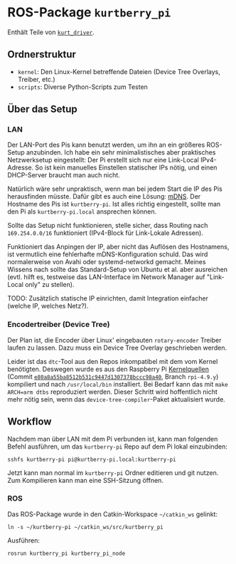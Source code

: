 # ROS-Package `kurtberry_pi`

Enthält Teile von [`kurt_driver`](https://github.com/uos/kurt_driver).

## Ordnerstruktur

* `kernel`: Den Linux-Kernel betreffende Dateien (Device Tree Overlays, Treiber, etc.)
* `scripts`: Diverse Python-Scripts zum Testen

## Über das Setup

### LAN

Der LAN-Port des Pis kann benutzt werden, um ihn an ein größeres ROS-Setup
anzubinden. Ich habe ein sehr minimalistisches aber praktisches Netzwerksetup
eingestellt: Der Pi erstellt sich nur eine Link-Local IPv4-Adresse. So ist kein
manuelles Einstellen statischer IPs nötig, und einen DHCP-Server braucht man
auch nicht.

Natürlich wäre sehr unpraktisch, wenn man bei jedem Start die IP des Pis
herausfinden müsste. Dafür gibt es auch eine Lösung: [mDNS][]. Der Hostname des
Pis ist `kurtberry-pi`. Ist alles richtig eingestellt, sollte man den Pi als
`kurtberry-pi.local` ansprechen können.

Sollte das Setup nicht funktionieren, stelle sicher, dass Routing nach
`169.254.0.0/16` funktioniert (IPv4-Block für Link-Lokale Adressen).

Funktioniert das Anpingen der IP, aber nicht das Auflösen des Hostnamens, ist
vermutlich eine fehlerhafte mDNS-Konfiguration schuld. Das wird normalerweise
von Avahi oder systemd-networkd gemacht. Meines Wissens nach sollte das
Standard-Setup von Ubuntu et al. aber ausreichen (evtl. hilft es, testweise das
LAN-Interface im Network Manager auf "Link-Local only" zu stellen).

TODO: Zusätzlich statische IP einrichten, damit Integration einfacher (welche
IP, welches Netz?).

[mDNS]: https://en.wikipedia.org/wiki/Multicast_DNS

### Encodertreiber (Device Tree)

Der Plan ist, die Encoder über Linux' eingebauten `rotary-encoder` Treiber
laufen zu lassen. Dazu muss ein Device Tree Overlay geschrieben werden.

Leider ist das `dtc`-Tool aus den Repos inkompatibel mit dem vom Kernel
benötigten. Deswegen wurde es aus den Raspberry Pi [Kernelquellen] (Commit
[`e80a8a55ba8512b531c9447d1307378bccc98a40`][kernel-commit], Branch `rpi-4.9.y`)
kompiliert und nach `/usr/local/bin` installiert. Bei Bedarf kann das mit
`make ARCH=arm dtbs` reproduziert werden. Dieser Schritt wird hoffentlich nicht
mehr nötig sein, wenn das `device-tree-compiler`-Paket aktualisiert wurde.

[Kernelquellen]: https://github.com/raspberrypi/linux
[kernel-commit]: https://github.com/raspberrypi/linux/commit/e80a8a55ba8512b531c9447d1307378bccc98a40

## Workflow

Nachdem man über LAN mit dem Pi verbunden ist, kann man folgenden Befehl
ausführen, um das `kurtberry-pi` Repo auf dem Pi lokal einzubinden:

    sshfs kurtberry-pi pi@kurtberry-pi.local:kurtberry-pi

Jetzt kann man normal im `kurtberry-pi` Ordner editieren und git nutzen. Zum
Kompilieren kann man eine SSH-Sitzung öffnen.

### ROS

Das ROS-Package wurde in den Catkin-Workspace `~/catkin_ws` gelinkt:

    ln -s ~/kurtberry-pi ~/catkin_ws/src/kurtberry_pi

Ausführen:

    rosrun kurtberry_pi kurtberry_pi_node

